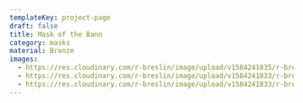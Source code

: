 ```yaml
---
templateKey: project-page
draft: false
title: Mask of the Bann
category: masks
material: Bronze
images:
  - https://res.cloudinary.com/r-breslin/image/upload/v1584241835/r-breslin-cloudinary/WORK/MASKS/the-bann/the-bann_the-bann-01_ec4bcm.jpg
  - https://res.cloudinary.com/r-breslin/image/upload/v1584241833/r-breslin-cloudinary/WORK/MASKS/the-bann/the-bann_the-bann-02_vhjywo.jpg
  - https://res.cloudinary.com/r-breslin/image/upload/v1584241833/r-breslin-cloudinary/WORK/MASKS/the-bann/the-bann_the-bann-03_z2bqmd.jpg
---
```

